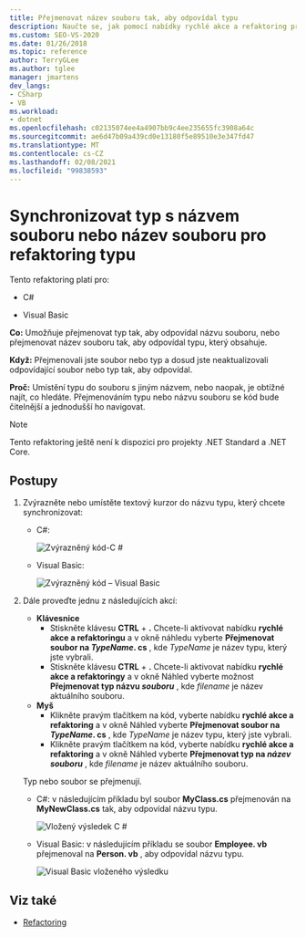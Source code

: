 ```yaml
---
title: Přejmenovat název souboru tak, aby odpovídal typu
description: Naučte se, jak pomocí nabídky rychlé akce a refaktoring přejmenovat typ tak, aby odpovídal názvu souboru, nebo přejmenujte název souboru tak, aby odpovídal typu, který obsahuje.
ms.custom: SEO-VS-2020
ms.date: 01/26/2018
ms.topic: reference
author: TerryGLee
ms.author: tglee
manager: jmartens
dev_langs:
- CSharp
- VB
ms.workload:
- dotnet
ms.openlocfilehash: c02135074ee4a4907bb9c4ee235655fc3908a64c
ms.sourcegitcommit: ae6d47b09a439cd0e13180f5e89510e3e347fd47
ms.translationtype: MT
ms.contentlocale: cs-CZ
ms.lasthandoff: 02/08/2021
ms.locfileid: "99838593"
---
```

# <a name="sync-a-type-to-a-filename-or-a-filename-to-a-type-refactoring"></a>Synchronizovat typ s názvem souboru nebo název souboru pro refaktoring typu

Tento refaktoring platí pro:

- C#

- Visual Basic

**Co:** Umožňuje přejmenovat typ tak, aby odpovídal názvu souboru, nebo přejmenovat název souboru tak, aby odpovídal typu, který obsahuje.

**Když:** Přejmenovali jste soubor nebo typ a dosud jste neaktualizovali odpovídající soubor nebo typ tak, aby odpovídal.

**Proč:** Umístění typu do souboru s jiným názvem, nebo naopak, je obtížné najít, co hledáte. Přejmenováním typu nebo názvu souboru se kód bude čitelnější a jednodušší ho navigovat.

> [!NOTE]
> Tento refaktoring ještě není k dispozici pro projekty .NET Standard a .NET Core.

## <a name="how-to"></a>Postupy

1. Zvýrazněte nebo umístěte textový kurzor do názvu typu, který chcete synchronizovat:

   - C#:

       ![Zvýrazněný kód-C #](media/synctype-highlight-cs.png)

   - Visual Basic:

       ![Zvýrazněný kód – Visual Basic](media/synctype-highlight-vb.png)

2. Dále proveďte jednu z následujících akcí:

   - **Klávesnice**
      - Stiskněte klávesu **CTRL** + **.** Chcete-li aktivovat nabídku **rychlé akce a refaktoringu** a v okně náhledu vyberte **Přejmenovat soubor na *TypeName*. cs** , kde *TypeName* je název typu, který jste vybrali.
      - Stiskněte klávesu **CTRL** + **.** Chcete-li aktivovat nabídku **rychlé akce a refaktoringy** a v okně Náhled vyberte možnost **Přejmenovat typ názvu _souboru_** , kde *filename* je název aktuálního souboru.
   - **Myš**
      - Klikněte pravým tlačítkem na kód, vyberte nabídku **rychlé akce a refaktoring** a v okně Náhled vyberte **Přejmenovat soubor na *TypeName*. cs** , kde *TypeName* je název typu, který jste vybrali.
      - Klikněte pravým tlačítkem na kód, vyberte nabídku **rychlé akce a refaktoring** a v okně Náhled vyberte **Přejmenovat typ na _název souboru_** , kde *filename* je název aktuálního souboru.

   Typ nebo soubor se přejmenují.

   - C#: v následujícím příkladu byl soubor **MyClass.cs** přejmenován na **MyNewClass.cs** tak, aby odpovídal názvu typu.

       ![Vložený výsledek C #](media/synctype-result-cs.png)

   - Visual Basic: v následujícím příkladu se soubor **Employee. vb** přejmenoval na **Person. vb** , aby odpovídal názvu typu.

       ![Visual Basic vloženého výsledku](media/synctype-result-vb.png)

## <a name="see-also"></a>Viz také

- [Refactoring](../refactoring-in-visual-studio.md)
